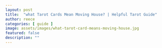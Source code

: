 ```yaml
---
layout: post
title:  "what Tarot Cards Mean Moving House? | Helpful Tarot Guide"
author: reece
categories: [ guide ]
image: assets/images/what-tarot-card-means-moving-house.jpg
featured: false
description: ""
---
```

